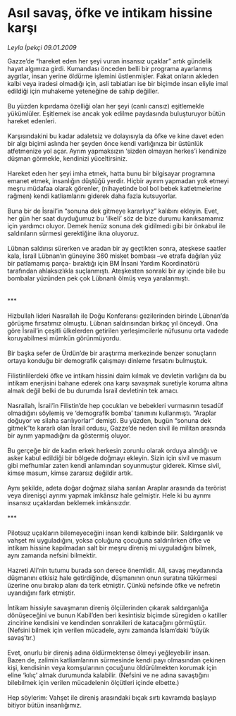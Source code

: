 # Asıl savaş, öfke ve intikam hissine karşı

*Leyla İpekçi 09.01.2009*

<div class="taraf_structure_2col_1zq">
<div class="margen_n">



 <p>Gazze’de “hareket eden her şeyi vuran insansız uçaklar” artık gündelik hayat algımıza girdi. Kumandası önceden belli bir programa ayarlanmış aygıtlar, insan yerine öldürme işlemini üstlenmişler. Fakat onların akleden kalbi veya iradesi olmadığı için, asli tabiatları ise bir biçimde insan eliyle imal edildiği için muhakeme yeteneğine de sahip değiller. <br/><br/>Bu yüzden kıpırdama özelliği olan her şeyi (canlı cansız) eşitlemekle yükümlüler. Eşitlemek ise ancak yok edilme paydasında buluşturuyor bütün hareket edenleri. <br/><br/>Karşısındakini bu kadar adaletsiz ve dolayısıyla da öfke ve kine davet eden bir algı biçimi aslında her şeyden önce kendi varlığınıza bir üstünlük atfetmenize yol açar. Ayrım yapmaksızın ‘sizden olmayan herkes’i kendinize düşman görmekle, kendinizi yüceltirsiniz. <br/><br/>Hareket eden her şeyi imha etmek, hatta bunu bir bilgisayar programına emanet etmek, insanlığın düştüğü yerdir. Hiçbir ayırım yapmadan yok etmeyi meşru müdafaa olarak görenler, (nihayetinde bol bol bebek katletmelerine rağmen) kendi katliamlarını giderek daha fazla kutsuyorlar. <br/><br/>Buna bir de İsrail’in “sonuna dek gitmeye kararlıyız” kalıbını ekleyin. Evet, her gün her saat duyduğumuz bu ‘ilkeli’ söz de bize durumu kanıksamamız için yardımcı oluyor. Demek henüz sonuna dek gidilmedi gibi bir önkabul ile saldırıların sürmesi gerektiğine ikna oluyoruz. <br/><br/>Lübnan saldırısı sürerken ve aradan bir ay geçtikten sonra, ateşkese saatler kala, İsrail Lübnan’ın güneyine 360 misket bombası –ve etrafa dağılan yüz bir patlamamış parça- bıraktığı için BM İnsani Yardım Koordinatörü tarafından ahlaksızlıkla suçlanmıştı. Ateşkesten sonraki bir ay içinde bile bu bombalar yüzünden pek çok Lübnanlı ölmüş veya yaralanmıştı. <br/><br/><br/>*** <br/><br/>Hizbullah lideri Nasrallah ile Doğu Konferansı gezilerinden birinde Lübnan’da görüşme fırsatımız olmuştu. Lübnan saldırısından birkaç yıl önceydi. Ona göre İsrail’in çeşitli ülkelerden getirilen yerleşimcilerle nüfusunu orta vadede koruyabilmesi mümkün görünmüyordu. <br/><br/>Bir başka sefer de Ürdün’de bir araştırma merkezinde benzer sonuçların ortaya konduğu bir demografik çalışmayı dinleme fırsatını bulmuştuk. <br/><br/>Filistinlilerdeki öfke ve intikam hissini daim kılmak ve devletin varlığını da bu intikam enerjisini bahane ederek ona karşı savaşmak suretiyle koruma altına almak değil belki de bu durumda İsrail devletinin tek amacı. <br/><br/>Nasrallah, İsrail’in Filistin’de hep çocukları ve bebekleri vurmasının tesadüf olmadığını söylemiş ve ‘demografik bomba’ tanımını kullanmıştı. “Araplar doğuyor ve silaha sarılıyorlar” demişti. Bu yüzden, bugün “sonuna dek gitmek”te kararlı olan İsrail ordusu, Gazze’de neden sivil ile militan arasında bir ayrım yapmadığını da göstermiş oluyor. <br/><br/>Bu gerçeğe bir de kadın erkek herkesin zorunlu olarak orduya alındığı ve asker kabul edildiği bir bölgede doğmayı ekleyin. Sizin için sivil ve masum gibi mefhumlar zaten kendi anlamından soyunmuştur giderek. Kimse sivil, kimse masum, kimse zararsız değildir artık. <br/><br/>Aynı şekilde, adeta doğar doğmaz silaha sarılan Araplar arasında da terörist veya direnişçi ayrımı yapmak imkânsız hale gelmiştir. Hele ki bu ayrımı insansız uçaklardan beklemek imkânsızdır. <br/><br/>*** <br/><br/>Pilotsuz uçakların bilemeyeceğini insan kendi kalbinde bilir. Saldırganlık ve vahşet mi uyguladığını, yoksa çoluğuna çocuğuna saldırılırken öfke ve intikam hissine kapılmadan salt bir meşru direniş mi uyguladığını bilmek, aynı zamanda nefsini bilmektir. <br/><br/>Hazreti Ali’nin tutumu burada son derece önemlidir. Ali, savaş meydanında düşmanını etkisiz hale getirdiğinde, düşmanının onun suratına tükürmesi üzerine onu bırakıp alanı da terk etmiştir. Çünkü nefsinde öfke ve nefretin uyandığını fark etmiştir. <br/><br/>İntikam hissiyle savaşmanın direniş ölçülerinden çıkarak saldırganlığa dönüşeceğini ve bunun Kabil’den beri kesintisiz biçimde süregiden o katiller zincirine kendisini ve kendinden sonrakileri de katacağını görmüştür. (Nefsini bilmek için verilen mücadele, aynı zamanda İslam’daki ‘büyük savaş’tır.) <br/><br/>Evet, onurlu bir direniş adına öldürmektense ölmeyi yeğleyebilir insan. Bazen de, zalimin katliamlarının sürmesinde kendi payı olmasından çekinen kişi, kendisinin veya komşularının çocuğunu öldürülmekten korumak için eline ‘kılıç’ almak durumunda kalabilir. (Nefsini ve ne adına savaştığını bilebilmek için verilen mücadelenin ölçütleri içinde elbette.) <br/><br/>Hep söylerim: Vahşet ile direniş arasındaki bıçak sırtı kavramda başlayıp bitiyor bütün insanlığımız. </p>

<br/>


<div id="taraf_not">
</div>

</div>


</div>
